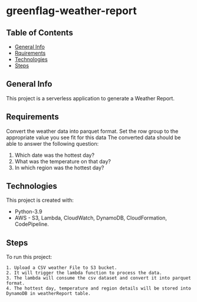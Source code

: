 # greenflag-weather-report
## Table of Contents
* [General Info](#general-info)
* [Rquirements](#requirements)
* [Technologies](#technologies)
* [Steps](#Steps)

## General Info
This project is a serverless application to generate a Weather Report.

## Requirements
Convert the weather data into parquet format. Set the row group to the appropriate value you see fit for this data The converted data should be able to answer the following question:

1. Which date was the hottest day?
2. What was the temperature on that day?
3. In which region was the hottest day?

## Technologies
This project is created with:
* Python-3.9
* AWS - S3, Lambda, CloudWatch, DynamoDB, CloudFormation, CodePipeline.

## Steps
To run this project:
```
1. Upload a CSV weather File to S3 bucket.
2. It will trigger the lambda function to process the data.
3. The lambda will consume the csv dataset and convert it into parquet format.
4. The hottest day, temperature and region details will be stored into DynamoDB in weatherReport table.
```
